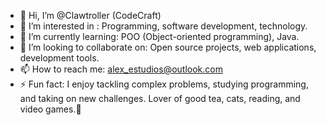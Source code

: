 - 👋 Hi, I’m @Clawtroller (CodeCraft)
- 👀 I’m interested in : Programming, software development, technology.
- 🌱 I’m currently learning: POO (Object-oriented programming), Java.
- 💞️ I’m looking to collaborate on: Open source projects, web applications, development tools.
- 📫 How to reach me: alex_estudios@outlook.com
- ⚡ Fun fact: I enjoy tackling complex problems, studying programming, and taking on new challenges. Lover of good tea, cats, reading, and video games.🐾
<!---
"When the moon rises and the keys begin to click, a budding programmer works with the cunning of a cat in the night. Between sips of tea and soft purrs, the best ideas are born in the stillness of dawn.🌙🐾"
--->
